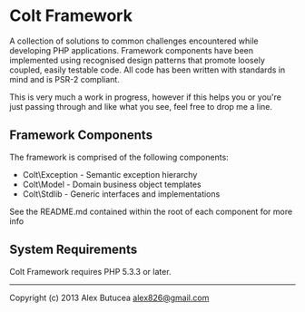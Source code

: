 Colt Framework
==============
A collection of solutions to common challenges encountered while developing PHP applications.
Framework components have been implemented using recognised design patterns that promote loosely coupled, easily testable code.
All code has been written with standards in mind and is PSR-2 compliant.

This is very much a work in progress, however if this helps you or you're just passing through and like what you see, feel free to drop me a line.

Framework Components
--------------------
The framework is comprised of the following components:

- Colt\Exception - Semantic exception hierarchy
- Colt\Model - Domain business object templates
- Colt\Stdlib - Generic interfaces and implementations

See the README.md contained within the root of each component for more info

System Requirements
-------------------
Colt Framework requires PHP 5.3.3 or later.

---------------------------------------------------
Copyright (c) 2013 Alex Butucea <alex826@gmail.com>

